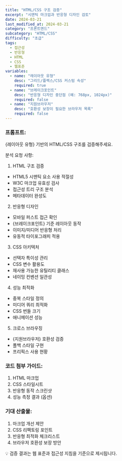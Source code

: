 ```yaml
---
title: "HTML/CSS 구조 검증"
excerpt: "시맨틱 마크업과 반응형 디자인 검토"
date: 2024-03-21
last_modified_at: 2024-03-21
category: "프론트엔드"
subcategory: "HTML/CSS"
difficulty: "초급"
tags: 
  - 접근성
  - 반응형
  - HTML
  - CSS
  - 웹표준
variables:
  - name: "레이아웃 유형"
    desc: "그리드/플렉스/CSS 커스텀 속성"
    required: true
  - name: "브레이크포인트"
    desc: "반응형 디자인 중단점 (예: 768px, 1024px)"
    required: false
  - name: "지원브라우저"
    desc: "호환성 보장이 필요한 브라우저 목록"
    required: false
---
```


### 프롬프트:
{레이아웃 유형} 기반의 HTML/CSS 구조를 검증해주세요.

분석 요청 사항:

1. HTML 구조 검증
- HTML5 시맨틱 요소 사용 적절성
- W3C 마크업 유효성 검사
- 접근성 트리 구조 분석
- 메타데이터 완성도

2. 반응형 디자인
- 모바일 퍼스트 접근 확인
- {브레이크포인트} 기준 레이아웃 동작
- 이미지/미디어 반응형 처리
- 유동적 타이포그래피 적용

3. CSS 아키텍처
- 선택자 특이성 관리
- CSS 변수 활용도
- 재사용 가능한 유틸리티 클래스
- 네이밍 컨벤션 일관성

4. 성능 최적화
- 중복 스타일 정의
- 미디어 쿼리 최적화
- CSS 번들 크기
- 애니메이션 성능

5. 크로스 브라우징
- {지원브라우저} 호환성 검증
- 폴백 스타일 구현
- 프리픽스 사용 현황

### 코드 첨부 가이드:
1. HTML 마크업
2. CSS 스타일시트
3. 반응형 동작 스크린샷
4. 성능 측정 결과 (옵션)

### 기대 산출물:
1. 마크업 개선 제안
2. CSS 리팩토링 포인트
3. 반응형 최적화 체크리스트
4. 브라우저 호환성 보장 방안

💡 검증 결과는 웹 표준과 접근성 지침을 기준으로 제시됩니다. 